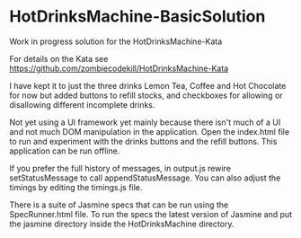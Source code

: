 # HotDrinksMachine-BasicSolution
Work in progress solution for the HotDrinksMachine-Kata

For details on the Kata see https://github.com/zombiecodekill/HotDrinksMachine-Kata

I have kept it to just the three drinks Lemon Tea, Coffee and Hot Chocolate for now but added buttons to refill stocks, and checkboxes for allowing or disallowing different incomplete drinks.  

Not yet using a UI framework yet mainly because there isn't much of a UI and not much DOM manipulation in the application.
Open the index.html file to run and experiment with the drinks buttons and the refill buttons. This application can be run offline.

If you prefer the full history of messages, in output.js rewire setStatusMessage to call appendStatusMessage. 
You can also adjust the timings by editing the timings.js file.

There is a suite of Jasmine specs that can be run using the SpecRunner.html file. 
To run the specs the latest version of Jasmine and put the jasmine directory inside the HotDrinksMachine directory.
